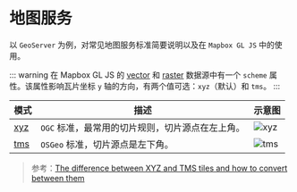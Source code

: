 # 地图服务

以 `GeoServer` 为例，对常见地图服务标准简要说明以及在 `Mapbox GL JS` 中的使用。

::: warning
在 Mapbox GL JS 的 [vector](https://docs.mapbox.com/mapbox-gl-js/style-spec/sources/#vector) 和 [raster](https://docs.mapbox.com/mapbox-gl-js/style-spec/sources/#raster) 数据源中有一个 `scheme` 属性。该属性影响瓦片坐标 `y` 轴的方向，有两个值可选：`xyz`（默认）和 `tms`。
:::

| 模式 | 描述 | 示意图 |
| --- | --- | --- |
| [xyz](https://wiki.openstreetmap.org/wiki/Slippy_map_tilenames) | `OGC` 标准，最常用的切片规则，切片源点在左上角。 | ![xyz](/assets/images/wmts.png)|
| [tms](https://wiki.osgeo.org/wiki/Tile_Map_Service_Specification) | `OSGeo` 标准，切片源点是左下角。 | ![tms](/assets/images/tms.png) |

> 参考：[The difference between XYZ and TMS tiles and how to convert between them]()